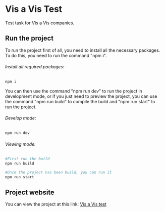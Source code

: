 # Vis a Vis Test

Test task for Vis a Vis companies.

## Run the project


To run the project first of all, you need to install all the necessary packages. To do this, you need to run the command "npm i".

###### Install all required packages:
```bash
npm i
```

You can then use the command "npm run dev" to run the project in development mode, or if you just need to preview the project, you can use the command "npm run build" to compile the build and "npm run start" to run the project.

###### Develop mode:
```bash
npm run dev
```
###### Viewing mode:
```bash
#First run the build
npm run build

#Once the project has been build, you can run it
npm run start
```
## Project website
You can view the project at this link: [Vis a Vis test](https://vis-a-vis-test.vercel.app/)